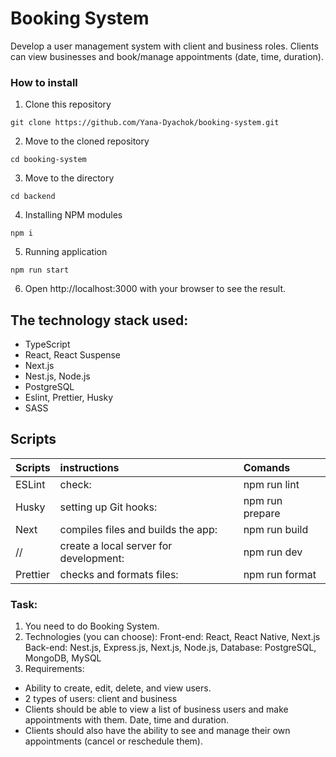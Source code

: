 # Booking System
Develop a user management system with client and business roles. Clients can view businesses and book/manage appointments (date, time, duration).

### How to install

1.  Clone this repository
```
git clone https://github.com/Yana-Dyachok/booking-system.git
```
2.  Move to the cloned repository
```
cd booking-system
```
3.  Move to the directory
```
cd backend
```
4. Installing NPM modules
```
npm i
```

5.  Running application
```
npm run start
```
6. Open  http://localhost:3000 with your browser to see the result.


## The technology stack used:
   - TypeScript
   - React, React Suspense
   - Next.js
   - Nest.js, Node.js
   - PostgreSQL
   - Eslint, Prettier, Husky
   - SASS
   


## Scripts
 Scripts                  |   instructions                         | Comands
--------------------------|:---------------------------------------|:-----------------------------
ESLint                    | check:                                 | npm run lint 
Husky                     |setting up Git hooks:                   |npm run prepare
Next                      | compiles files and builds the app:     | npm run build 
//                        | create a local server for development: | npm run dev 
Prettier                  | checks and formats files:              | npm run format


### Task:
 1. You need to do Booking System.
 2. Technologies (you can choose): 
Front-end: React, React Native, Next.js
Back-end: Nest.js, Express.js, Next.js, Node.js, 
Database: PostgreSQL, MongoDB, MySQL
 3. Requirements:
- Ability to create, edit, delete, and view users.
- 2 types of users: client and business
- Clients should be able to view a list of business users and make appointments with them. Date, time and duration. 
- Clients should also have the ability to see and manage their own appointments (cancel or reschedule them).
